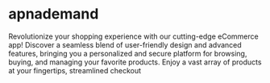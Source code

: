 # apnademand
Revolutionize your shopping experience with our cutting-edge eCommerce app! Discover a seamless blend of user-friendly design and advanced features, bringing you a personalized and secure platform for browsing, buying, and managing your favorite products. Enjoy a vast array of products at your fingertips, streamlined checkout 
